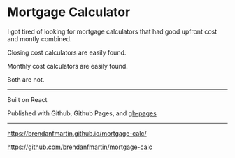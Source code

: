 # Mortgage Calculator

I got tired of looking for mortgage calculators that had good upfront cost and montly combined.

Closing cost calculators are easily found.

Monthly cost calculators are easily found.

Both are not.

---

Built on React

Published with Github, Github Pages, and [gh-pages](https://github.com/tschaub/gh-pages)

--- 

https://brendanfmartin.github.io/mortgage-calc/

https://github.com/brendanfmartin/mortgage-calc
